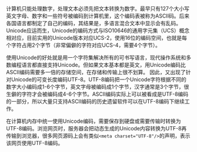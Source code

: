 计算机只能处理数字，处理文本必须先把文本转换为数字。最早只有127个大小写英文字母、数字和一些符号被编码到计算机里，这个编码表被称为ASCII码。后来各国语言都制定了自己的编码，其结果是，多语言混合文本中显示会有乱码。Unicode应运而生，Unicode的编码方式与ISO10646的通用字元集（UCS）概念相对应，目前实用的Unicode版本对应UCS-2，使用16位的编码空间，也就是每个字符占用2个字节（非常偏僻的字符对应UCS-4，需要4个字节）。

使用Unicode的好处就是用一个字符集解决所有的可书写语言，现代操作系统和多数编程语言都直接支持Unicode。但如果文本基本都是英文，用Unicode编码比ASCII编码需要多一倍的存储空间，在存储和传输上很不划算。  因此，又出现了针对Unicode的可变长度编码UTF-8。UTF-8编码把一个Unicode字符根据不同的数字大小编码成1-6个字节，英文字母被编码成1个字节，汉字通常是3个字节，很生僻的字符才会被编码成4-6个字节。ASCII编码实际上可以被看成是UTF-8编码的一部分，所以大量只支持ASCII编码的历史遗留软件可以在UTF-8编码下继续工作。

在计算机内存中统一使用Unicode编码，需要保存到硬盘或需要传输时转换为UTF-8编码。浏览网页时，服务器会把动态生成的Unicode内容转换为UTF-8再传输到浏览器，很多网页源码上会有类似`<meta charset="UTF-8"/>`的声明，表示该网页使用UTF-8编码。